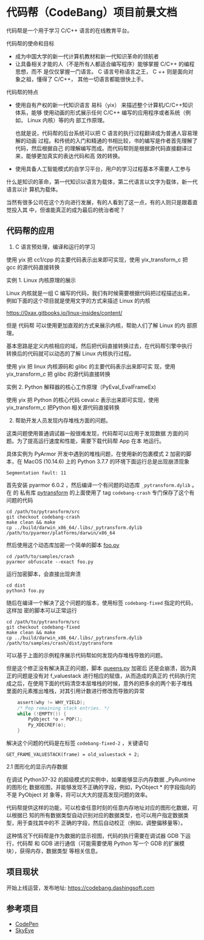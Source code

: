 # 代码帮（CodeBang）项目前景文档

代码帮是一个用于学习 C/C++ 语言的在线教育平台。

代码帮的使命和目标

* 成为中国大学的新一代计算机教材和新一代知识革命的领航者
* 让具备相关才能的人（不是所有人都适合编写程序）能够掌握 C/C++ 的编程思想，而不
  是仅仅掌握一门语言。 C 语言号称语言之王， C ++ 则是面向对象之祖，懂得了 C/C++，
  其他一切语言都能很快上手。

代码帮的特点

* 使用自有产权的新一代知识语言 易科（yix） 来描述整个计算机/C/C++知识体系，能够
  使用动画的形式展示任何 C/C++ 编写的应用程序或者系统（例如， Linux 内核）等的内
  部工作原理。

  也就是说，代码帮的后台系统可以把 C 语言的执行过程翻译成为普通人容易理解的动画
  过程。和传统的入门和精通的书相比较，书的编写是作者首先理解了代码，然后根据自己
  的理解编写而成。而代码帮则是根据源代码直接翻译过来，能够更加真实的表达代码和高
  效的转换。

* 使用具备人工智能模式的自学习平台，用户的学习过程基本不需要人工参与

什么是知识的革命，第一代知识以语言为载体，第二代语言以文字为载体，新一代语言以计
算机为载体。

当然有很多公司在这个方向进行发展，有的人看到了这一点，有的人则只是跟着直觉投入其
中，但谁能真正的成为最后的统治者呢？

## 代码帮的应用

1. C 语言预处理，编译和运行的学习

使用 yix 把 cc1/cpp 的主要代码表示出来即可实现，使用 yix_transform_c
把 gcc 的源代码直接转换

实例 1. Linux 内核原理的展示

Linux 内核就是一组 C 编写的代码，我们有时候需要根据代码把过程描述出来，
例如下面的这个项目就是使用文字的方式来描述 Linux 的内核

https://0xax.gitbooks.io/linux-insides/content/

但是 代码帮 可以使用更加直观的方式来展示内核，帮助人们了解 Linux 的内
部原理。

基本思路是定义内核相应的域，然后把代码直接转换过去，在代码帮引擎中执行
转换后的代码就可以动态的了解 Linux 内核执行过程。

使用 yix 把 linux 内核源码和 glibc 的主要代码表示出来即可实
现，使用 yix_transform_c 把 glibc 的源代码直接转换

实例 2. Python 解释器的核心工作原理（PyEval_EvalFrameEx)

使用 yix 把 Python 的核心代码 ceval.c 表示出来即可实现，使用
yix_transform_c 把Python 相关源代码直接转换

2. 帮助开发人员发现内存堆栈方面的问题。

这类问题使用普通调试器一般很难发现，代码帮可以应用于发现数据
方面的问题。为了提高运行速度和性能，需要下载代码帮 App 在本
地运行。

具体实例为 PyArmor 开发中遇到的堆栈问题，在使用新的包裹模式 2 加密的脚本，在
MacOS (10.14.6) 上的 Python 3.7.7 的环境下面运行总是出现崩溃现象

    Segmentation fault: 11

首先安装 pyarmor 6.0.2 ，然后编译一个有问题的动态库 `_pytransform.dylib` 。在 的
私有库 [pytransform](https://github.com/jondy/pytransform) 的上面使用了 tag
`codebang-crash` 专门保存了这个有问题的代码

    cd /path/to/pytransform/src
    git checkout codebang-crash
    make clean && make
    cp ../build/darwin_x86_64/.libs/_pytransform.dylib /path/to/pyarmor/platforms/darwin/x86_64

然后使用这个动态库加密一个简单的脚本 [foo.py](samples/crash/foo.py)

    cd /path/to/samples/crash
    pyarmor obfuscate --exact foo.py

运行加密脚本，会直接出现奔溃

    cd dist
    python3 foo.py

随后在编译一个解决了这个问题的版本，使用标签 `codebang-fixed` 指定的代码，这样加
密的脚本可以正常运行

    cd /path/to/pytransform/src
    git checkout codebang-fixed
    make clean && make
    cp ../build/darwin_x86_64/.libs/_pytransform.dylib /path/to/samples/crash/dist/pytransform

可以基于上面的示例程序展示代码帮如何发现内存堆栈导致的问题。

但是这个修正没有解决真正的问题，脚本 [queens.py](samples/crash/queens.py) 加密后
还是会崩溃，因为真正的问题是没有对 f_valuestack 进行相应的赋值，从而造成的真正的
代码执行完成之后，在使用下面的代码清空本层堆栈的时候，意外的把多余的两个影子堆栈
里面的元素推出堆栈，对其引用计数进行修改而导致的异常

```c
    assert(why != WHY_YIELD);
    /* Pop remaining stack entries. */
    while (!EMPTY()) {
        PyObject *o = POP();
        Py_XDECREF(o);
    }
```

解决这个问题的代码是在标签 `codebang-fixed-2` ，关键语句

    GET_FRAME_VALUESTACK(frame) = old_valuestack + 2;

2.1 图形化的显示内存数据

在调试 Python37-32 的超级模式的实例中，如果能够显示内存数据 _PyRuntime 的图形化
数据视图，并能够发现不正确的字段，例如，PyObject * 的字段指向的不是 PyObject 对
象等，将可以大大的提高发现问题的效率。

代码帮提供这样的功能，可以检查任意时刻的任意内存地址对应的图形化数据，可以根据已
知的所有数据类型自动识别对应的数据类型，也可以用户指定数据类型，用于查找其中的不
正确的字段，然后自动校正（例如，调整偏移量等）。

这种情况下代码帮是作为数据的显示视图，代码的执行需要在调试器 GDB 下运行，代码帮
和 GDB 进行通信（可能需要使用 Python 写一个 GDB 的扩展模块），获得内存，数据类型
等相关信息。

## 项目现状

开始上线运营，发布地址: https://codebang.dashingsoft.com

## 参考项目

* [CodePen](https://codepen.io)
* [SkyEye](http://www.digiproto.com/)
